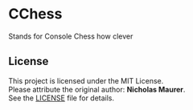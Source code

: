 # CChess
Stands for Console Chess how clever



## License
This project is licensed under the MIT License.  
Please attribute the original author: **Nicholas Maurer**.  
See the [LICENSE](./LICENSE) file for details.
